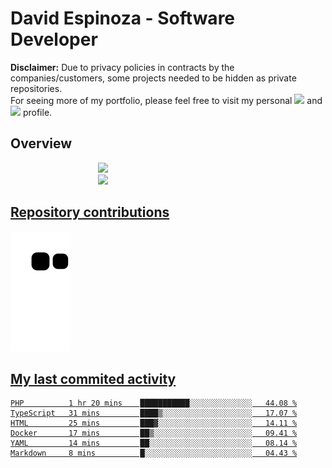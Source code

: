 # David Espinoza - Software Developer
<div id="links">
  <p>
    <strong>Disclaimer:</strong> Due to privacy policies in contracts by the companies/customers, some projects needed to be hidden as private repositories. <br />
For seeing more of my portfolio, please feel free to visit my personal <a href="https://davidespinoza.dev" target="_blank"><img src="https://img.shields.io/badge/website-000000?style=for-the-badge&logo=About.me&logoColor=white" target="_blank"></a> and <a href="https://www.linkedin.com/in/despinozap" target="_blank"><img src="https://img.shields.io/badge/LinkedIn-0077B5?style=for-the-badge&logo=linkedin&logoColor=white" target="_blank"></a> profile.
  </p>
</div>

## Overview

<div id="stats">
  <a href="https://github.com/despinozap">
  <img height="180em" style="margin: 0em 10em;" src="https://github-readme-stats.vercel.app/api?username=despinozap&show_icons=true&include_all_commits=true&count_private=true&theme=default"/>
  <img height="180em" style="margin: 0em 10em;" src="https://github-readme-stats.vercel.app/api/top-langs/?username=despinozap&layout=compact&langs_count=7&theme=default"/>
</div>
 
## Repository contributions
<div id="snake"> 

  ![Snake animation](https://github.com/despinozap/despinozap/blob/output/github-contribution-grid-snake.svg)
</div>

## My last commited activity
<!--START_SECTION:waka-->

```text
PHP          1 hr 20 mins    ███████████░░░░░░░░░░░░░░   44.08 %
TypeScript   31 mins         ████▒░░░░░░░░░░░░░░░░░░░░   17.07 %
HTML         25 mins         ███▓░░░░░░░░░░░░░░░░░░░░░   14.11 %
Docker       17 mins         ██▒░░░░░░░░░░░░░░░░░░░░░░   09.41 %
YAML         14 mins         ██░░░░░░░░░░░░░░░░░░░░░░░   08.14 %
Markdown     8 mins          █░░░░░░░░░░░░░░░░░░░░░░░░   04.43 %
```

<!--END_SECTION:waka-->
